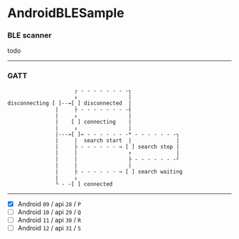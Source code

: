 # AndroidBLESample

### BLE scanner

todo

---

### GATT

```
                     ┌ - - - - - - - -┐
                     ↓                |
disconnecting [ ]--→[ ] disconnected  |
               |     ├ - - - - - - - -┤
               |     ↓                |
               |    [ ] connecting    |
               |     ↓                |
               |---→[ ]← - - - - - - -* - - - - - - -┐
               |     |  search start  |              |
               |     ├ - - - - - - → [ ] search stop |
               |     |                ↑              |
               |     |                ├ - - - - - - -┘
               |     |                |
               |     ├ - - - - - - → [ ] search waiting
               |     ↓
               └ - -[ ] connected
```

---

- [x] Android `09` / api `28` / `P`
- [ ] Android `10` / api `29` / `Q`
- [ ] Android `11` / api `30` / `R`
- [ ] Android `12` / api `31` / `S`
